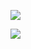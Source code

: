 ![](https://github-readme-stats.vercel.app/api/top-langs?username=icchon&show_icons=true&locale=en&layout=compact)

![](https://github-readme-stats.vercel.app/api/top-langs?username=icchon)
